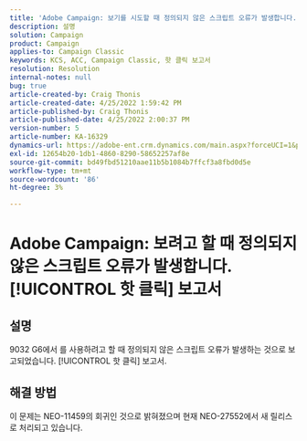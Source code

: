 ```yaml
---
title: 'Adobe Campaign: 보기를 시도할 때 정의되지 않은 스크립트 오류가 발생합니다. [!UICONTROL 핫 클릭] 보고'
description: 설명
solution: Campaign
product: Campaign
applies-to: Campaign Classic
keywords: KCS, ACC, Campaign Classic, 핫 클릭 보고서
resolution: Resolution
internal-notes: null
bug: true
article-created-by: Craig Thonis
article-created-date: 4/25/2022 1:59:42 PM
article-published-by: Craig Thonis
article-published-date: 4/25/2022 2:00:37 PM
version-number: 5
article-number: KA-16329
dynamics-url: https://adobe-ent.crm.dynamics.com/main.aspx?forceUCI=1&pagetype=entityrecord&etn=knowledgearticle&id=deb088ee-9fc4-ec11-a7b6-0022480a1ec2
exl-id: 12654b20-1db1-4860-8290-58652257af8e
source-git-commit: bd49fbd51210aae11b5b1084b7ffcf3a8fbd0d5e
workflow-type: tm+mt
source-wordcount: '86'
ht-degree: 3%

---
```


# Adobe Campaign: 보려고 할 때 정의되지 않은 스크립트 오류가 발생합니다. [!UICONTROL 핫 클릭] 보고서

## 설명


9032 G6에서 를 사용하려고 할 때 정의되지 않은 스크립트 오류가 발생하는 것으로 보고되었습니다. [!UICONTROL 핫 클릭] 보고서.


## 해결 방법


이 문제는 NEO-11459의 회귀인 것으로 밝혀졌으며 현재 NEO-27552에서 새 릴리스로 처리되고 있습니다.
